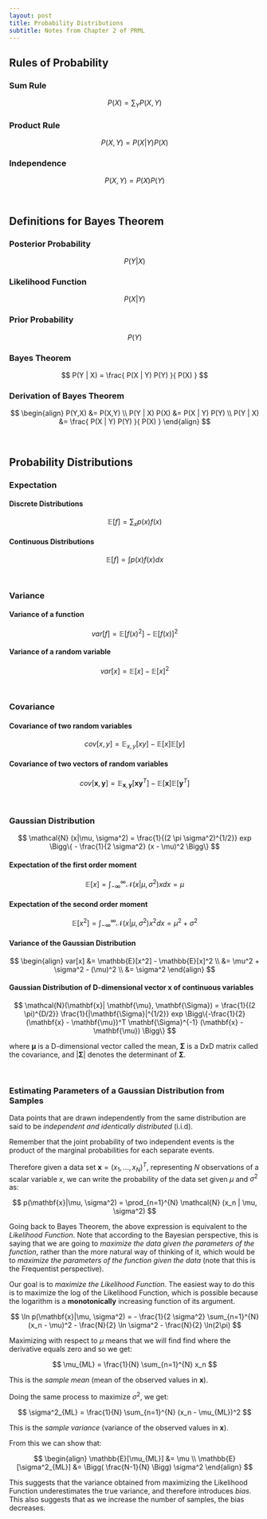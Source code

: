 ```yaml
---
layout: post
title: Probability Distributions
subtitle: Notes from Chapter 2 of PRML
---
```


## Rules of Probability

### Sum Rule

$$ P(X) = \sum_{Y} P(X,Y) $$


### Product Rule

$$ P(X,Y) = P(X | Y) P(X) $$


### Independence

$$ P(X,Y) = P(X) P(Y) $$

<br/>

## Definitions for Bayes Theorem

### Posterior Probability

$$ P(Y | X) $$


### Likelihood Function

$$ P(X | Y) $$


### Prior Probability

$$ P(Y) $$


### Bayes Theorem

$$ P(Y | X) = \frac{ P(X | Y) P(Y) }{ P(X) } $$


### Derivation of Bayes Theorem

$$
\begin{align}
  P(Y,X) &= P(X,Y) \\
  P(Y | X) P(X) &= P(X | Y) P(Y) \\
  P(Y | X) &= \frac{ P(X | Y) P(Y) }{ P(X) } 
\end{align}
$$

<br>

## Probability Distributions

### Expectation

#### Discrete Distributions

$$ \mathbb{E}[f] = \sum_x p(x) f(x) $$

#### Continuous Distributions

$$ \mathbb{E}[f] = \int p(x) f(x) dx $$

<br>

### Variance

#### Variance of a function

$$ var[f] = \mathbb{E}[f(x)^2] - \mathbb{E}[f(x)]^2 $$

#### Variance of a random variable

$$ var[x] = \mathbb{E}[x] - \mathbb{E}[x]^2 $$

<br>

### Covariance

#### Covariance of two random variables

$$ cov[x,y] = \mathbb{E}_{x,y}[xy] - \mathbb{E}[x]\mathbb{E}[y] $$

#### Covariance of two vectors of random variables

$$ cov[\mathbf{x},\mathbf{y}] = \mathbb{E}_{\mathbf{x},\mathbf{y}}[\mathbf{x}\mathbf{y}^T] - \mathbb{E}[\mathbf{x}]\mathbb{E}[\mathbf{y}^T] $$

<br>

### Gaussian Distribution

$$ \mathcal{N} (x|\mu, \sigma^2) = \frac{1}{(2 \pi \sigma^2)^{1/2}} exp \Bigg\{ - \frac{1}{2 \sigma^2} (x - \mu)^2 \Bigg\} $$

#### Expectation of the first order moment

$$ \mathbb{E}[x] = \int_{-\infty}^{\infty} \mathcal{N} (x | \mu, \sigma^2) x dx = \mu $$  

#### Expectation of the second order moment

$$ \mathbb{E}[x^2] = \int_{-\infty}^{\infty} \mathcal{N} (x | \mu, \sigma^2) x^2 dx = \mu^2 + \sigma^2 $$  

#### Variance of the Gaussian Distribution

$$
\begin{align}
var[x] &= \mathbb{E}[x^2] - \mathbb{E}[x]^2 \\
       &= \mu^2 + \sigma^2 - (\mu)^2 \\
       &= \sigma^2
\end{align}
$$

#### Gaussian Distribution of D-dimensional vector x of continuous variables

$$ \mathcal{N}(\mathbf{x}| \mathbf{\mu}, \mathbf{\Sigma}) = 
\frac{1}{(2 \pi)^{D/2}} \frac{1}{|\mathbf{\Sigma}|^{1/2}}
exp \Bigg\{-\frac{1}{2} (\mathbf{x} - \mathbf{\mu})^T \mathbf{\Sigma}^{-1} (\mathbf{x} - \mathbf{\mu}) \Bigg\} $$

where $\mathbf{\mu}$ is a D-dimensional vector called the mean, $\mathbf{\Sigma}$ is a DxD matrix called the covariance,
and $|\mathbf{\Sigma}|$ denotes the determinant of $\mathbf{\Sigma}$.

<br>

### Estimating Parameters of a Gaussian Distribution from Samples

Data points that are drawn independently from the same distribution are said to 
be *independent and identically distributed* (i.i.d).

Remember that the joint probability of two independent events is the product of
the marginal probabilities for each separate events.

Therefore given a data set $\mathbf{x} = (x_1, ..., x_N)^T$, representing $N$
observations of a scalar variable $x$, we can write the probability of the data
set given $\mu$ and $\sigma^2$ as:

$$ p(\mathbf{x}|\mu, \sigma^2) = \prod_{n=1}^{N} \mathcal{N} (x_n | \mu, \sigma^2) $$

Going back to Bayes Theorem, the above expression is equivalent to the *Likelihood Function*.
Note that according to the Bayesian perspective, this is saying that we are going
to *maximize the data given the parameters of the function*, rather than the more
natural way of thinking of it, which would be to *maximize the parameters of the*
*function given the data* (note that this is the Frequentist perspective).

Our goal is to *maximize the Likelihood Function*. The easiest way to do this is
to maximize the log of the Likelihood Function, which is possible because the 
logarithm is a **monotonically** increasing function of its argument.

$$ \ln p(\mathbf{x}|\mu, \sigma^2) = - \frac{1}{2 \sigma^2} \sum_{n=1}^{N}(x_n - \mu)^2 - \frac{N}{2} \ln \sigma^2 - \frac{N}{2} \ln(2\pi) $$

Maximizing with respect to $\mu$ means that we will find find where the derivative
equals zero and so we get:

$$ \mu_{ML} = \frac{1}{N} \sum_{n=1}^{N} x_n $$

This is the *sample mean* (mean of the observed values in $\mathbf{x}$).

Doing the same process to maximize $\sigma^2$, we get:

$$ \sigma^2_{ML} = \frac{1}{N} \sum_{n=1}^{N} (x_n - \mu_{ML})^2 $$

This is the *sample variance* (variance of the observed values in $\mathbf{x}$).

From this we can show that:

$$
\begin{align}
\mathbb{E}[\mu_{ML}] &= \mu \\
\mathbb{E}[\sigma^2_{ML}] &= \Bigg( \frac{N-1}{N} \Bigg) \sigma^2 
\end{align}
$$

This suggests that the variance obtained from maximizing the Likelihood Function
underestimates the true variance, and therefore introduces *bias*. This also
suggests that as we increase the number of samples, the bias decreases.